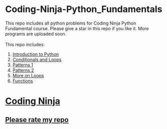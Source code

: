 # Coding-Ninja-Python_Fundamentals
This repo includes all python problems for Coding Ninja Python Fundamental course. Please give a star in this repo if you like it. More programs are uploaded soon.</br></br>
This repo includes:</br>
<ol>
  <li><a href='https://github.com/rajdip20/Coding-Ninja-Python_Fundamentals/tree/main/Introduction%20to%20Python'>Introduction to Python</li>
  <li><a href='https://github.com/rajdip20/Coding-Ninja-Python_Fundamentals/tree/main/Conditionals%20and%20Loops'>Conditionals and Loops</li>
  <li><a href='https://github.com/rajdip20/Coding-Ninja-Python_Fundamentals/tree/main/Patterns%201'>Patterns 1</li>
  <li><a href='https://github.com/rajdip20/Coding-Ninja-Python_Fundamentals/tree/main/Patterns%202'>Patterns 2</li>
  <li><a href='https://github.com/rajdip20/Coding-Ninja-Python_Fundamentals/tree/main/More%20on%20Loops'>More on Loops</li>
  <li><a href='https://github.com/rajdip20/Coding-Ninja-Python_Fundamentals/tree/main/Functions'>Functions</li>
</ol>

<h1>Coding Ninja
<h2>Please rate my repo

